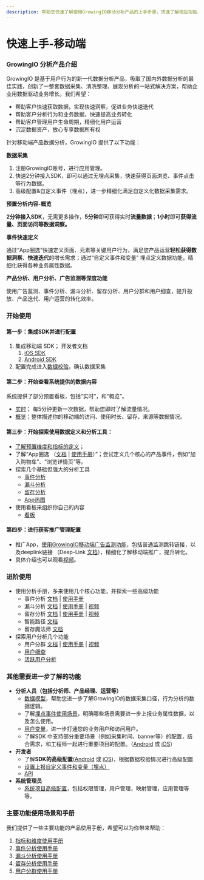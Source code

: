 ```yaml
---
description: 帮助您快速了解使用GrowingIO移动分析产品的上手步骤，快速了解相应功能。
---
```


# 快速上手-移动端

### GrowingIO 分析产品介绍

GrowingIO 是基于用户行为的新一代数据分析产品，吸取了国内外数据分析的最佳实践，创新了一整套数据采集、清洗整理、展现分析的一站式解决方案，帮助企业用数据驱动业务增长。我们希望：

* 帮助客户快速获取数据，实现快速洞察，促进业务快速迭代
* 帮助客户分析行为和业务数据，快速提高业务转化
* 帮助客户管理用户生命周期，精细化用户运营
* 沉淀数据资产，放心专享数据所有权

针对移动端产品数据分析，GrowingIO 提供了以下功能：

​**数据采集​**

1. 注册GrowingIO账号，进行应用管理。
2. 快速2分钟接入SDK，即可以通过无埋点采集，快速获得页面浏览、事件点击等行为数据。
3. 高级配置&自定义事件（埋点），进一步精细化满足自定义化数据采集需求。

​**预置分析内容-​概览​**

**2分钟接入SDK**，无需更多操作，**5分钟**即可获得实时**流量数据**；**1小时**即可**获得流量、页面访问等数据洞察。**

​**事件快速定义​**

通过“App圈选”快速定义页面、元素等关键用户行为，满足您产品运营**轻松获得数据洞察**、**快速迭代**的增长需求；通过“自定义事件和变量” 埋点定义数据功能，精细化获得各种业务属性数据。

​**产品分析、用户分析、广告监测等深度功能​**

使用广告监测、事件分析、漏斗分析、留存分析、用户分群和用户细查，提升投放、产品迭代、用户运营的转化效率。

### 开始使用

#### 第一步：集成SDK并进行配置  <a id="di-yi-bu-ji-cheng-sdk-bing-jin-hang-pei-zhi"></a>

1. 集成移动端 SDK； 开发者文档
   1. [iOS SDK](sdk-integration/ios-sdk-1/ios-sdk.md)
   2. [Android SDK](sdk-integration/android-sdk/android-sdk.md)
2. 配置完成进入[数据校验](sdk-integration/growingio-debugger/#growingio-mobile-debugger)，确认数据采集

#### 第二步：开始查看系统提供的数据内容 <a id="di-er-bu-kai-shi-cha-kan-xi-tong-ti-gong-de-shu-ju-nei-rong"></a>

系统提供了部分预置看板，包括“实时”，和“概览”。

* [实时](dashboard/realtime.md)； 每5分钟更新一次数据，帮助您即时了解流量情况。
* [概览](dashboard/overview.md)；整体描述你的移动端的访问、使用时长、留存、来源等数据情况。

#### 第三步：开始探索使用数据定义和分析工具：  <a id="di-san-bu-kai-shi-tan-suo-shi-yong-shu-ju-ding-yi-he-fen-xi-gong-ju"></a>

* [了解预置维度和指标的定义](data-model/olap-model/predifined-metrics-dimensions.md)；
* 了解“App圈选 （[文档](data-definition/circle/app.md) \| [使用手册](http://growing.cn-bj.ufileos.com/app_circle.pdf)）”；尝试定义几个核心的产品事件，例如“加入购物车”、“浏览详情页”等。
* 探索几个基础但强大的分析工具
  * [事件分析](data-analytics/event-analysis.md)
  * [漏斗分析](data-analytics/funnel-analysis.md)
  * [留存分析](data-analytics/retention-analysis.md)
  * [App热图](data-analytics/heatmap/heatmap-app.md)
* 使用看板来组织你自己的内容
  * [看板](dashboard/)

#### 第四步：进行获客推广管理配置 <a id="di-si-bu-jin-hang-huo-ke-tui-guang-guan-li-pei-zhi"></a>

* 推广App，[使用GrowingIO移动端广告监测功能](ads-tracking/app-marketing.md)，包括普通监测跳转链接，以及deeplink链接 （Deep-Link [文档](https://docs.growingio.com/docs/ads-tracking/app-marketing#113)），精细化了解移动端推广，提升转化。
* 具体介绍也可以观看[视频](https://s.growingio.com/jvoRdB)。

### 进阶使用

* 使用分析手册，多来使用几个核心功能，并探索一些高级功能
  * 事件分析 [文档](data-analytics/event-analysis.md) \| [使用手册](https://s.growingio.com/nvN9MB)
  * 漏斗分析 [文档](data-analytics/funnel-analysis.md) \| [使用手册](https://s.growingio.com/9PXbR0) \| [视频](https://s.growingio.com/kKdDjv)
  * 留存分析 [文档](data-analytics/retention-analysis.md) \| [使用手册](https://s.growingio.com/p8QD3x) \| [视频](https://s.growingio.com/4PpoAK)
  * 智能路径 [文档](data-analytics/pathfinder.md)
  * 留存魔法师 [文档](data-analytics/magic-number.md)
* 探索用户分析几个功能
  * 用户分群 [文档](data-analytics/user-segmentation.md) \| [使用手册](https://s.growingio.com/9PaAZ8) \|  [视频](https://s.growingio.com/ambRb4)
  * [用户细查](data-analytics/individual-user-report.md)
  * [活跃用户分析](data-analytics/user-engagement-analysis.md)

### 其他需要进一步了解的功能    

* **分析人员（包括分析师、产品经理、运营等）**
  * [数据模型](data-model/)，帮助您进一步了解GrowingIO的数据采集口径，行为分析的数据逻辑。
  * 了解[埋点事件使用场景](data-model/event-model/custom-event/)，明确哪些场景需要进一步上报业务属性数据，以及怎么使用。
  * [用户变量](data-definition/user-variable/loginuserid.md)，进一步打通您的业务用户和访问用户。
  * 了解SDK 中支持部分重要场景（例如采集时间、banner等）的配置，结合需求，和工程师一起进行重要项目的配置。（[Android](sdk-integration/android-sdk/android-sdk.md#zhong-yao-pei-zhi) 或 [iOS](sdk-integration/ios-sdk-1/ios-sdk.md#zhong-yao-pei-zhi)）
* **开发者**
  * 了解**SDK的高级配置**\([Android](sdk-integration/android-sdk/android-sdk.md#zhong-yao-pei-zhi) 或 [iOS](sdk-integration/ios-sdk-1/ios-sdk.md#zhong-yao-pei-zhi)\)，根据数据校验情况进行高级配置
  * [设置上报自定义事件和变量（埋点）](data-definition/mina.md)
  * [API](api/)
* **系统管理员**
  * [系统项目高级配置](configuration/)，包括权限管理，用户管理，映射管理，应用管理等等。   

### 主要功能使用场景和手册

我们提供了一些主要功能的产品使用手册，希望可以为你带来帮助：

1. [指标和维度使用手册](https://s.growingio.com/NLdx0O)
2. [事件分析使用手册](https://s.growingio.com/nvN9MB)
3. [漏斗分析使用手册](https://s.growingio.com/9PXbR0)
4. [留存分析使用手册](https://s.growingio.com/p8QD3x)
5. [用户分群使用手册](https://s.growingio.com/9PaAZ8)


